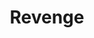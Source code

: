 ---
layout: comic
comic: revenge.png
title: Revenge
alt: Revenge
keywords: [nintendo, mario kart, game, murder]
---